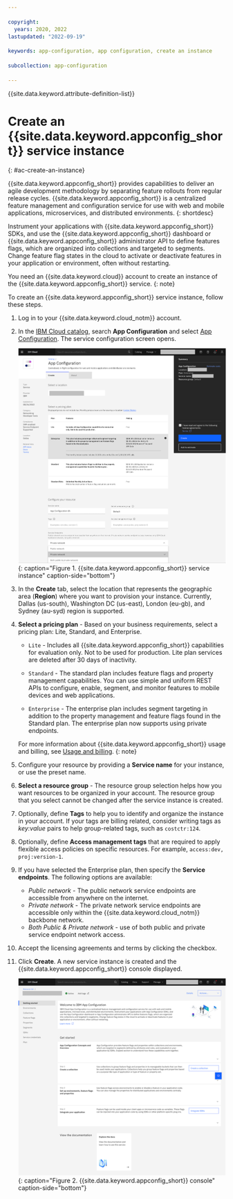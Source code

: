 ```yaml
---

copyright:
  years: 2020, 2022
lastupdated: "2022-09-19"

keywords: app-configuration, app configuration, create an instance

subcollection: app-configuration

---
```


{{site.data.keyword.attribute-definition-list}}

# Create an {{site.data.keyword.appconfig_short}} service instance
{: #ac-create-an-instance}

{{site.data.keyword.appconfig_short}} provides capabilities to deliver an agile development methodology by separating feature rollouts from regular release cycles. {{site.data.keyword.appconfig_short}} is a centralized feature management and configuration service for use with web and mobile applications, microservices, and distributed environments.
{: shortdesc}

Instrument your applications with {{site.data.keyword.appconfig_short}} SDKs, and use the {{site.data.keyword.appconfig_short}} dashboard or {{site.data.keyword.appconfig_short}} administrator API to define features flags, which are organized into collections and targeted to segments. Change feature flag states in the cloud to activate or deactivate features in your application or environment, often without restarting.

You need an {{site.data.keyword.cloud}} account to create an instance of the {{site.data.keyword.appconfig_short}} service.
{: note}

To create an {{site.data.keyword.appconfig_short}} service instance, follow these steps.

1. Log in to your {{site.data.keyword.cloud_notm}} account.

1. In the [IBM Cloud catalog](https://cloud.ibm.com/catalog#services), search **App Configuration** and select [App Configuration](https://cloud.ibm.com/catalog/services/apprapp). The service configuration screen opens.

   ![Create an {{site.data.keyword.appconfig_short}} service instance](images/ac-create-instance.png "Creating an {{site.data.keyword.appconfig_short}} service instance"){: caption="Figure 1. {{site.data.keyword.appconfig_short}} service instance" caption-side="bottom"}

1. In the **Create** tab, select the location that represents the geographic area (**Region**) where you want to provision your instance. Currently, Dallas (us-south), Washington DC (us-east), London (eu-gb), and Sydney (au-syd) region is supported.

1. **Select a pricing plan** - Based on your business requirements, select a pricing plan: Lite, Standard, and Enterprise.

   - `Lite` - Includes all {{site.data.keyword.appconfig_short}} capabilities for evaluation only. Not to be used for production. Lite plan services are deleted after 30 days of inactivity.
   
   - `Standard` - The standard plan includes feature flags and property management capabilities. You can use simple and uniform REST APIs to configure, enable, segment, and monitor features to mobile devices and web applications.

   - `Enterprise` - The enterprise plan includes segment targeting in addition to the property management and feature flags found in the Standard plan. The enterprise plan now supports using private endpoints.

   For more information about {{site.data.keyword.appconfig_short}} usage and billing, see [Usage and billing](/docs/app-configuration?topic=app-configuration-ac-faqs-usage).
   {: note}

1. Configure your resource by providing a **Service name** for your instance, or use the preset name.

1. **Select a resource group** - The resource group selection helps how you want resources to be organized in your account. The resource group that you select cannot be changed after the service instance is created.

1. Optionally, define **Tags** to help you to identify and organize the instance in your account. If your tags are billing related, consider writing tags as *key:value* pairs to help group-related tags, such as `costctr:124`.

1. Optionally, define **Access management tags** that are required to apply flexible access policies on specific resources. For example, `access:dev, proj:version-1`.

1. If you have selected the Enterprise plan, then specify the **Service endpoints**. The following options are available:
   - _Public network_ - The public network service endpoints are accessible from anywhere on the internet.
   - _Private network_ - The private network service endpoints are accessible only within the {{site.data.keyword.cloud_notm}} backbone network.
   - _Both Public & Private network_ - use of both public and private service endpoint network access.

1. Accept the licensing agreements and terms by clicking the checkbox.

1. Click **Create**. A new service instance is created and the {{site.data.keyword.appconfig_short}} console displayed.

   ![{{site.data.keyword.appconfig_short}} console](images/ac-console.png "{{site.data.keyword.appconfig_short}} console"){: caption="Figure 2. {{site.data.keyword.appconfig_short}} console" caption-side="bottom"}



